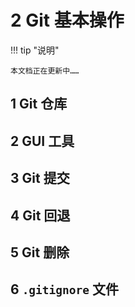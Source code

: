 # 2 Git 基本操作

!!! tip "说明"

    本文档正在更新中……

## 1 Git 仓库

## 2 GUI 工具

## 3 Git 提交

## 4 Git 回退

## 5 Git 删除

## 6 `.gitignore` 文件